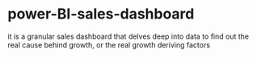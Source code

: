 # power-BI-sales-dashboard
it is a granular sales dashboard that delves deep into data to find out the real cause behind growth, or the real growth deriving factors
